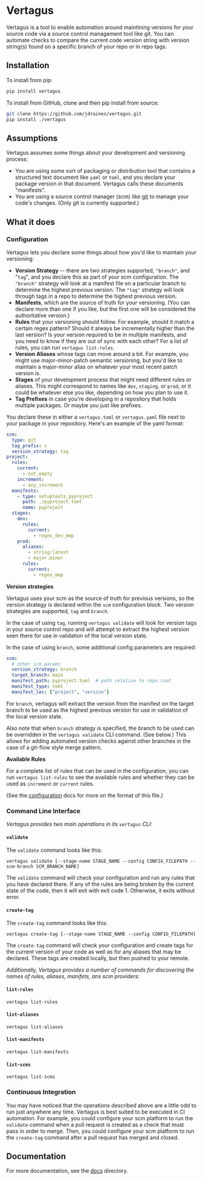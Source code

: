 Vertagus
========

Vertagus is a tool to enable automation around maintining versions for your source code via a source control
management tool like git. You can automate checks to compare the current code version string with version string(s)
found on a specific branch of your repo or in repo tags.

Installation
------------

To install from pip:
  
```bash
pip install vertagus
```


To install from GitHub, clone and then pip install from source:

```bash
git clone https://github.com/jdraines/vertagus.git
pip install ./vertagus
```

Assumptions
-----------

Vertagus assumes some things about your development and versioning process:

- You are using some sort of packaging or distribution tool that contains a structured text document like `yaml` or 
  `toml`, and you declare your package version in that document. Vertagus calls these documents "manifests".
- You are using a source control manager (scm) like [git](https://git-scm.com/) to manage your code's changes. (Only git is currently supported.)

What it does
------------

### Configuration

Vertagus lets you declare some things about how you'd like to maintain your versioning:

- **Version Strategy** -- there are two strategies supported, `"branch"`, and "`tag`", and you declare this as part of
  your scm configuration. The `"branch"` strategy will look at a manifest file on a particular branch to determine the
  highest previous version. The `"tag"` strategy will look through tags in a repo to determine the highest previous
  version.
- **Manifests**, which are the source of truth for your versioning. (You can declare more than one if you like, but the
  first one will be considered the authoritative version.)
- **Rules** that your versioning should follow. For example, should it match a certain regex pattern? Should it always
  be incrementally higher than the last version? Is your version required to be in multiple manifests, and you need to
  know if they are out of sync with each other? For a list of rules, you can run `vertagus list-rules`.
- **Version Aliases** whose tags can move around a bit. For example, you might use major-minor-patch semantic
  versioning, but you'd like to maintain a major-minor alias on whatever your most recent patch version is.
- **Stages** of your development process that might need different rules or aliases. This might correspond to names like
  `dev`, `staging`, or `prod`, or it could be whatever else you like, depending on how you plan to use it.
- **Tag Prefixes** in case you're developing in a repository that holds multiple packages. Or maybe you just like 
  prefixes.

You declare these in either a `vertagus.toml` or `vertagus.yaml` file next to your package in your repository. 
Here's an example of the yaml format:

```yaml
scm:
  type: git
  tag_prefix: v
  version_strategy: tag
project:
  rules:
    current:
      - not_empty
    increment:
      - any_increment
  manifests:
    - type: setuptools_pyproject
      path: ./pyproject.toml
      name: pyproject
  stages:
    dev:
      rules:
        current:
          - regex_dev_mmp
    prod:
      aliases:
        - string:latest
        - major.minor
      rules:
        current:
          - regex_mmp
```

**Version strategies**

Vertagus uses your scm as the source of truth for previous versions, so the version strategy is declared within the `scm` configuration block. Two version strategies are supported, `tag` and `branch`.

In the case of using `tag`, running `vertagus validate` will look for version tags in your source control repo
and will attempt to extract the highest version seen there for use in validation of the local version state.

In the case of using `branch`, some additional config parameters are required:

```yaml
scm:
  # other scm params
  version_strategy: branch
  target_branch: main
  manifest_path: pyproject.toml  # path relative to repo root
  manifest_type: toml
  manifest_loc: ["project", "version"]
```

For `branch`, vertagus will extract the version from the manifest on the target branch to be used as the highest previous version for use in validation of the local version state. 

Also note that when `branch` strategy is specified, the branch to be used can be overridden in the `vertagus validate` CLI command. (See below.) This allows for adding automated version checks against other branches in the case of a git-flow style merge pattern.

**Available Rules**

For a complete list of rules that can be used in the configuration, you can run `vertagus list-rules`
to see the available rules and whether they can be used as `increment` or `current` rules.

(See the [configuration](https://github.com/jdraines/vertagus/blob/main/docs/configuration.md) docs for more on the format of this file.)

### Command Line Interface

_Vertagus provides two main operations in its `vertagus` CLI:_

#### `validate`

The `validate` command looks like this:

```
vertagus validate [--stage-name STAGE_NAME --config CONFIG_FILEPATH --scm-branch SCM_BRANCH_NAME]
```

The `validate` command will check your configuration and run any rules that you have declared there. If any of the rules
are being broken by the current state of the code, then it will exit with exit code 1. Otherwise, it exits without
error.

#### `create-tag`

The `create-tag` command looks like this:

```
vertagus create-tag [--stage-name STAGE_NAME --config CONFIG_FILEPATH]
```

The `create-tag` command will check your configuration and create tags for the current version of your code as well as
for any aliases that may be declared. These tags are created locally, but then pushed to your remote.

_Additionally, Vertagus provides a number of commands for discovering the names of rules, aliases, manifets, ans scm providers:_

#### `list-rules`

```
vertagus list-rules
```

#### `list-aliases`

```
vertagus list-aliases
```

#### `list-manifests`

```
vertagus list-manifests
```

#### `list-scms`

```
vertagus list-scms
````

### Continuous Integration

You may have noticed that the operations described above are a little odd to run just anywhere any time. Vertagus is
best suited to be executed in CI automation. For example, you could configure your scm platform to run the `validate`
command when a pull request is created as a check that must pass in order to merge. Then, you could configure your
scm platform to run the `create-tag` command after a pull request has merged and closed.

Documentation
-------------

For more documentation, see the [docs](https://github.com/jdraines/vertagus/blob/main/docs/index.md) directory.
